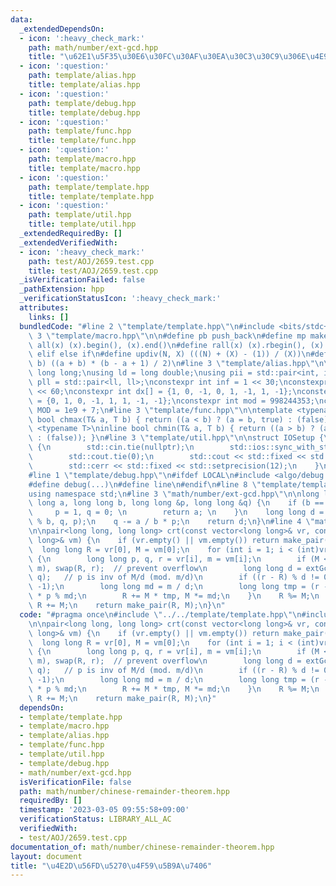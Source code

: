 ```yaml
---
data:
  _extendedDependsOn:
  - icon: ':heavy_check_mark:'
    path: math/number/ext-gcd.hpp
    title: "\u62E1\u5F35\u30E6\u30FC\u30AF\u30EA\u30C3\u30C9\u306E\u4E92\u9664\u6CD5"
  - icon: ':question:'
    path: template/alias.hpp
    title: template/alias.hpp
  - icon: ':question:'
    path: template/debug.hpp
    title: template/debug.hpp
  - icon: ':question:'
    path: template/func.hpp
    title: template/func.hpp
  - icon: ':question:'
    path: template/macro.hpp
    title: template/macro.hpp
  - icon: ':question:'
    path: template/template.hpp
    title: template/template.hpp
  - icon: ':question:'
    path: template/util.hpp
    title: template/util.hpp
  _extendedRequiredBy: []
  _extendedVerifiedWith:
  - icon: ':heavy_check_mark:'
    path: test/AOJ/2659.test.cpp
    title: test/AOJ/2659.test.cpp
  _isVerificationFailed: false
  _pathExtension: hpp
  _verificationStatusIcon: ':heavy_check_mark:'
  attributes:
    links: []
  bundledCode: "#line 2 \"template/template.hpp\"\n#include <bits/stdc++.h>\n#line\
    \ 3 \"template/macro.hpp\"\n\n#define pb push_back\n#define mp make_pair\n#define\
    \ all(x) (x).begin(), (x).end()\n#define rall(x) (x).rbegin(), (x).rend()\n#define\
    \ elif else if\n#define updiv(N, X) (((N) + (X) - (1)) / (X))\n#define sigma(a,\
    \ b) ((a + b) * (b - a + 1) / 2)\n#line 3 \"template/alias.hpp\"\n\nusing ll =\
    \ long long;\nusing ld = long double;\nusing pii = std::pair<int, int>;\nusing\
    \ pll = std::pair<ll, ll>;\nconstexpr int inf = 1 << 30;\nconstexpr ll INF = 1LL\
    \ << 60;\nconstexpr int dx[] = {1, 0, -1, 0, 1, -1, 1, -1};\nconstexpr int dy[]\
    \ = {0, 1, 0, -1, 1, 1, -1, -1};\nconstexpr int mod = 998244353;\nconstexpr int\
    \ MOD = 1e9 + 7;\n#line 3 \"template/func.hpp\"\n\ntemplate <typename T>\ninline\
    \ bool chmax(T& a, T b) { return ((a < b) ? (a = b, true) : (false)); }\ntemplate\
    \ <typename T>\ninline bool chmin(T& a, T b) { return ((a > b) ? (a = b, true)\
    \ : (false)); }\n#line 3 \"template/util.hpp\"\n\nstruct IOSetup {\n    IOSetup()\
    \ {\n        std::cin.tie(nullptr);\n        std::ios::sync_with_stdio(false);\n\
    \        std::cout.tie(0);\n        std::cout << std::fixed << std::setprecision(12);\n\
    \        std::cerr << std::fixed << std::setprecision(12);\n    }\n} IOSetup;\n\
    #line 1 \"template/debug.hpp\"\n#ifdef LOCAL\n#include <algo/debug.hpp>\n#else\n\
    #define debug(...)\n#define line\n#endif\n#line 8 \"template/template.hpp\"\n\
    using namespace std;\n#line 3 \"math/number/ext-gcd.hpp\"\n\nlong long extGcd(long\
    \ long a, long long b, long long &p, long long &q) {\n    if (b == 0) { \n   \
    \     p = 1, q = 0; \n        return a; \n    }\n    long long d = extGcd(b, a\
    \ % b, q, p);\n    q -= a / b * p;\n    return d;\n}\n#line 4 \"math/number/chinese-remainder-theorem.hpp\"\
    \n\npair<long long, long long> crt(const vector<long long>& vr, const vector<long\
    \ long>& vm) {\n    if (vr.empty() || vm.empty()) return make_pair(0, 1);\n  \
    \  long long R = vr[0], M = vm[0];\n    for (int i = 1; i < (int)vr.size(); ++i)\
    \ {\n        long long p, q, r = vr[i], m = vm[i];\n        if (M < m) swap(M,\
    \ m), swap(R, r);  // prevent overflow\n        long long d = extGcd(M, m, p,\
    \ q);   // p is inv of M/d (mod. m/d)\n        if ((r - R) % d != 0) return make_pair(0,\
    \ -1);\n        long long md = m / d;\n        long long tmp = (r - R) / d % md\
    \ * p % md;\n        R += M * tmp, M *= md;\n    }\n    R %= M;\n    if (R < 0)\
    \ R += M;\n    return make_pair(R, M);\n}\n"
  code: "#pragma once\n#include \"../../template/template.hpp\"\n#include \"../../math/number/ext-gcd.hpp\"\
    \n\npair<long long, long long> crt(const vector<long long>& vr, const vector<long\
    \ long>& vm) {\n    if (vr.empty() || vm.empty()) return make_pair(0, 1);\n  \
    \  long long R = vr[0], M = vm[0];\n    for (int i = 1; i < (int)vr.size(); ++i)\
    \ {\n        long long p, q, r = vr[i], m = vm[i];\n        if (M < m) swap(M,\
    \ m), swap(R, r);  // prevent overflow\n        long long d = extGcd(M, m, p,\
    \ q);   // p is inv of M/d (mod. m/d)\n        if ((r - R) % d != 0) return make_pair(0,\
    \ -1);\n        long long md = m / d;\n        long long tmp = (r - R) / d % md\
    \ * p % md;\n        R += M * tmp, M *= md;\n    }\n    R %= M;\n    if (R < 0)\
    \ R += M;\n    return make_pair(R, M);\n}"
  dependsOn:
  - template/template.hpp
  - template/macro.hpp
  - template/alias.hpp
  - template/func.hpp
  - template/util.hpp
  - template/debug.hpp
  - math/number/ext-gcd.hpp
  isVerificationFile: false
  path: math/number/chinese-remainder-theorem.hpp
  requiredBy: []
  timestamp: '2023-03-05 09:55:58+09:00'
  verificationStatus: LIBRARY_ALL_AC
  verifiedWith:
  - test/AOJ/2659.test.cpp
documentation_of: math/number/chinese-remainder-theorem.hpp
layout: document
title: "\u4E2D\u56FD\u5270\u4F59\u5B9A\u7406"
---
```

